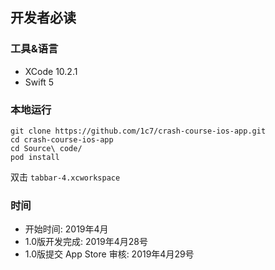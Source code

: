 ## 开发者必读

### 工具&语言
* XCode 10.2.1
* Swift 5

### 本地运行
```
git clone https://github.com/1c7/crash-course-ios-app.git
cd crash-course-ios-app
cd Source\ code/
pod install
```
双击 `tabbar-4.xcworkspace`

### 时间
* 开始时间: 2019年4月
* 1.0版开发完成: 2019年4月28号
* 1.0版提交 App Store 审核: 2019年4月29号
